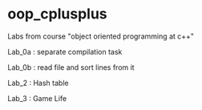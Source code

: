 # oop_cplusplus
Labs from course "object oriented programming at c++"

Lab_0a : separate compilation task

Lab_0b : read file and sort lines from it

Lab_2 : Hash table

Lab_3 : Game Life
